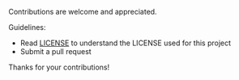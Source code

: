 Contributions are welcome and appreciated.

Guidelines:
- Read [LICENSE](https://github.com/sundarnagarajan/rdp-xl200c-linux/blob/master/LICENSE) to understand the LICENSE used for this project
- Submit a pull request

Thanks for your contributions!
